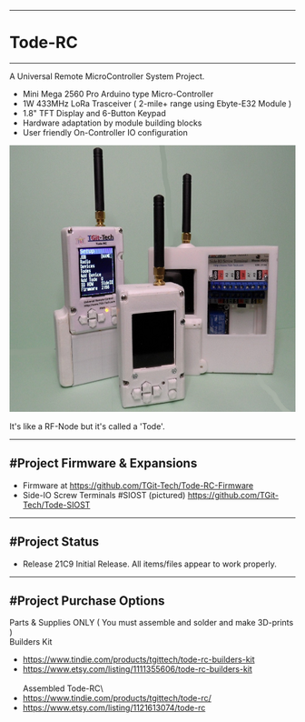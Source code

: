 -----------------------------------------------------------------------------------
# Tode-RC
-----------------------------------------------------------------------------------
A Universal Remote MicroController System Project.

- Mini Mega 2560 Pro Arduino type Micro-Controller
- 1W 433MHz LoRa Trasceiver ( 2-mile+ range using Ebyte-E32 Module )
- 1.8" TFT Display and 6-Button Keypad
- Hardware adaptation by module building blocks
- User friendly On-Controller IO configuration

<img src="./pics/Final.JPG" height="469" width="660">

It's like a RF-Node but it's called a 'Tode'.

-----------------------------------------------------------------------------------
#Project Firmware & Expansions
-----------------------------------------------------------------------------------
- Firmware at https://github.com/TGit-Tech/Tode-RC-Firmware
- Side-IO Screw Terminals #SIOST (pictured) https://github.com/TGit-Tech/Tode-SIOST

-----------------------------------------------------------------------------------
#Project Status
-----------------------------------------------------------------------------------
- Release 21C9
Initial Release.  All items/files appear to work properly.

-----------------------------------------------------------------------------------
#Project Purchase Options
-----------------------------------------------------------------------------------
Parts & Supplies ONLY ( You must assemble and solder and make 3D-prints )\
Builders Kit
- https://www.tindie.com/products/tgittech/tode-rc-builders-kit
- https://www.etsy.com/listing/1111355606/tode-rc-builders-kit
<br/><br/>
Assembled Tode-RC\
- https://www.tindie.com/products/tgittech/tode-rc/
- https://www.etsy.com/listing/1121613074/tode-rc
